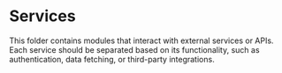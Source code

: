 # Services

This folder contains modules that interact with external services or APIs. Each service should be separated based on its functionality, such as authentication, data fetching, or third-party integrations.
